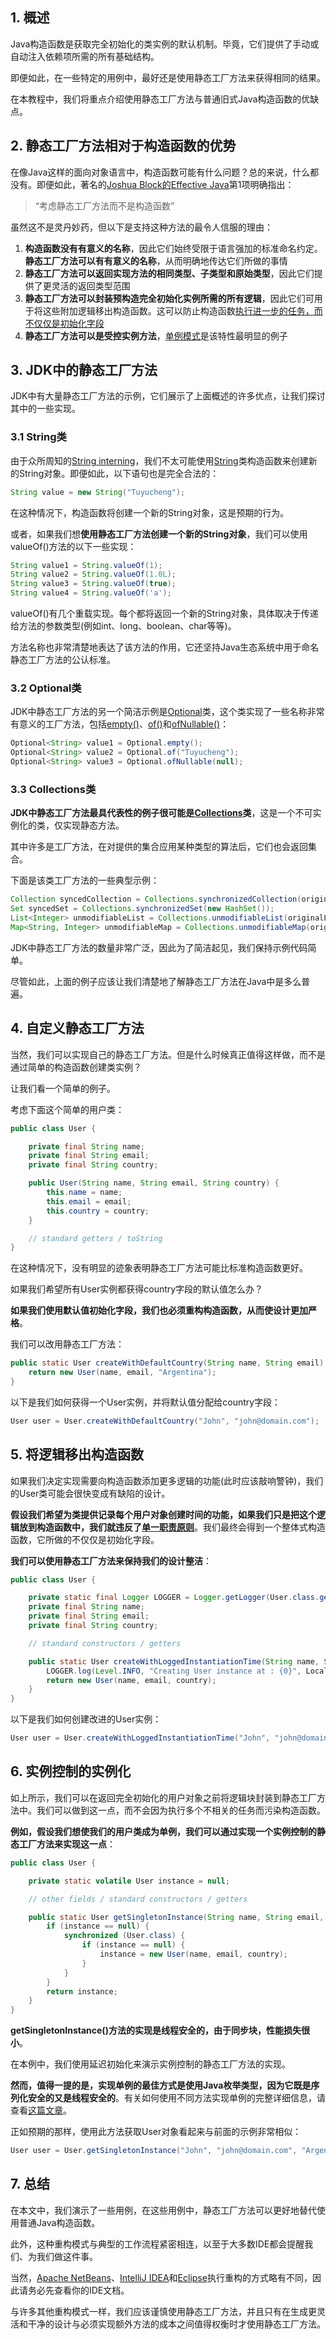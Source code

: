 ## 1. 概述

Java构造函数是获取完全初始化的类实例的默认机制。毕竟，它们提供了手动或自动注入依赖项所需的所有基础结构。

即便如此，在一些特定的用例中，最好还是使用静态工厂方法来获得相同的结果。

在本教程中，我们将重点介绍使用静态工厂方法与普通旧式Java构造函数的优缺点。

## 2. 静态工厂方法相对于构造函数的优势

在像Java这样的面向对象语言中，构造函数可能有什么问题？总的来说，什么都没有。即便如此，著名的[Joshua Block的Effective Java](https://www.pearson.com/us/higher-education/program/Bloch-Effective-Java-3rd-Edition/PGM1763855.html)第1项明确指出：

>   “考虑静态工厂方法而不是构造函数”

虽然这不是灵丹妙药，但以下是支持这种方法的最令人信服的理由：

1.  **构造函数没有有意义的名称**，因此它们始终受限于语言强加的标准命名约定。**静态工厂方法可以有有意义的名称**，从而明确地传达它们所做的事情
2.  **静态工厂方法可以返回实现方法的相同类型、子类型和原始类型**，因此它们提供了更灵活的返回类型范围
3.  **静态工厂方法可以封装预构造完全初始化实例所需的所有逻辑**，因此它们可用于将这些附加逻辑移出构造函数。这可以防止构造函数[执行进一步的任务，而不仅仅是初始化字段](https://stackoverflow.com/questions/23623516/flaw-constructor-does-real-work)
4.  **静态工厂方法可以是受控实例方法**，[单例模式](https://en.wikipedia.org/wiki/Singleton_pattern)是该特性最明显的例子

## 3. JDK中的静态工厂方法

JDK中有大量静态工厂方法的示例，它们展示了上面概述的许多优点，让我们探讨其中的一些实现。

### 3.1 String类

由于众所周知的[String interning]()，我们不太可能使用[String](https://docs.oracle.com/en/java/javase/11/docs/api/java.base/java/lang/String.html)类构造函数来创建新的String对象。即便如此，以下语句也是完全合法的：

```java
String value = new String("Tuyucheng");
```

在这种情况下，构造函数将创建一个新的String对象，这是预期的行为。

或者，如果我们想**使用静态工厂方法创建一个新的String对象**，我们可以使用valueOf()方法的以下一些实现：

```java
String value1 = String.valueOf(1);
String value2 = String.valueOf(1.0L);
String value3 = String.valueOf(true);
String value4 = String.valueOf('a');
```

valueOf()有几个重载实现。每个都将返回一个新的String对象，具体取决于传递给方法的参数类型(例如int、long、boolean、char等等)。

方法名称也非常清楚地表达了该方法的作用，它还坚持Java生态系统中用于命名静态工厂方法的公认标准。

### 3.2 Optional类

JDK中静态工厂方法的另一个简洁示例是[Optional](https://docs.oracle.com/en/java/javase/11/docs/api/java.base/java/util/Optional.html)类，这个类实现了一些名称非常有意义的工厂方法，包括[empty()](https://docs.oracle.com/en/java/javase/11/docs/api/java.base/java/util/Optional.html#empty())、[of()](https://docs.oracle.com/en/java/javase/11/docs/api/java.base/java/util/Optional.html#of(T))和[ofNullable()](https://docs.oracle.com/en/java/javase/11/docs/api/java.base/java/util/Optional.html#ofNullable(T))：

```java
Optional<String> value1 = Optional.empty();
Optional<String> value2 = Optional.of("Tuyucheng");
Optional<String> value3 = Optional.ofNullable(null);
```

### 3.3 Collections类

**JDK中静态工厂方法最具代表性的例子很可能是[Collections](https://docs.oracle.com/en/java/javase/11/docs/api/java.base/java/util/Collections.html)类**，这是一个不可实例化的类，仅实现静态方法。

其中许多是工厂方法，在对提供的集合应用某种类型的算法后，它们也会返回集合。

下面是该类工厂方法的一些典型示例：

```java
Collection syncedCollection = Collections.synchronizedCollection(originalCollection);
Set syncedSet = Collections.synchronizedSet(new HashSet());
List<Integer> unmodifiableList = Collections.unmodifiableList(originalList);
Map<String, Integer> unmodifiableMap = Collections.unmodifiableMap(originalMap);
```

JDK中静态工厂方法的数量非常广泛，因此为了简洁起见，我们保持示例代码简单。

尽管如此，上面的例子应该让我们清楚地了解静态工厂方法在Java中是多么普遍。

## 4. 自定义静态工厂方法

当然，我们可以实现自己的静态工厂方法。但是什么时候真正值得这样做，而不是通过简单的构造函数创建类实例？

让我们看一个简单的例子。

考虑下面这个简单的用户类：

```java
public class User {

    private final String name;
    private final String email;
    private final String country;

    public User(String name, String email, String country) {
        this.name = name;
        this.email = email;
        this.country = country;
    }

    // standard getters / toString
}
```

在这种情况下，没有明显的迹象表明静态工厂方法可能比标准构造函数更好。

如果我们希望所有User实例都获得country字段的默认值怎么办？

**如果我们使用默认值初始化字段，我们也必须重构构造函数，从而使设计更加严格**。

我们可以改用静态工厂方法：

```java
public static User createWithDefaultCountry(String name, String email) {
    return new User(name, email, "Argentina");
}
```

以下是我们如何获得一个User实例，并将默认值分配给country字段：

```java
User user = User.createWithDefaultCountry("John", "john@domain.com");
```

## 5. 将逻辑移出构造函数

如果我们决定实现需要向构造函数添加更多逻辑的功能(此时应该敲响警钟)，我们的User类可能会很快变成有缺陷的设计。

**假设我们希望为类提供记录每个用户对象创建时间的功能，如果我们只是把这个逻辑放到构造函数中，我们就违反了[单一职责原则](https://en.wikipedia.org/wiki/Single_responsibility_principle)**。我们最终会得到一个整体式构造函数，它所做的不仅仅是初始化字段。

**我们可以使用静态工厂方法来保持我们的设计整洁**：

```java
public class User {

    private static final Logger LOGGER = Logger.getLogger(User.class.getName());
    private final String name;
    private final String email;
    private final String country;

    // standard constructors / getters

    public static User createWithLoggedInstantiationTime(String name, String email, String country) {
        LOGGER.log(Level.INFO, "Creating User instance at : {0}", LocalTime.now());
        return new User(name, email, country);
    }
}
```

以下是我们如何创建改进的User实例：

```java
User user = User.createWithLoggedInstantiationTime("John", "john@domain.com", "Argentina");
```

## 6. 实例控制的实例化

如上所示，我们可以在返回完全初始化的用户对象之前将逻辑块封装到静态工厂方法中。我们可以做到这一点，而不会因为执行多个不相关的任务而污染构造函数。

**例如，假设我们想使我们的用户类成为单例，我们可以通过实现一个实例控制的静态工厂方法来实现这一点**：

```java
public class User {

    private static volatile User instance = null;

    // other fields / standard constructors / getters

    public static User getSingletonInstance(String name, String email, String country) {
        if (instance == null) {
            synchronized (User.class) {
                if (instance == null) {
                    instance = new User(name, email, country);
                }
            }
        }
        return instance;
    }
}
```

**getSingletonInstance()方法的实现是线程安全的，由于同步块，性能损失很小**。

在本例中，我们使用延迟初始化来演示实例控制的静态工厂方法的实现。

**然而，值得一提的是，实现单例的最佳方式是使用Java枚举类型，因为它既是序列化安全的又是线程安全的**。有关如何使用不同方法实现单例的完整详细信息，请查看[这篇文章]()。

正如预期的那样，使用此方法获取User对象看起来与前面的示例非常相似：

```java
User user = User.getSingletonInstance("John", "john@domain.com", "Argentina");
```

## 7. 总结

在本文中，我们演示了一些用例，在这些用例中，静态工厂方法可以更好地替代使用普通Java构造函数。

此外，这种重构模式与典型的工作流程紧密相连，以至于大多数IDE都会提醒我们、为我们做这件事。

当然，[Apache NetBeans](https://netbeans.apache.org/)、[IntelliJ IDEA](https://www.jetbrains.com/idea/)和[Eclipse](https://www.eclipse.org/downloads/?)执行重构的方式略有不同，因此请务必先查看你的IDE文档。

与许多其他重构模式一样，我们应该谨慎使用静态工厂方法，并且只有在生成更灵活和干净的设计与必须实现额外方法的成本之间值得权衡时才使用静态工厂方法。
